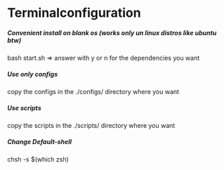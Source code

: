 # Terminalconfiguration

##### Convenient install on blank os (works only un linux distros like ubuntu btw)
bash start.sh
=> answer with y or n for the dependencies you want

##### Use only configs
copy the configs in the ./configs/ directory where you want

##### Use scripts
copy the scripts in the ./scripts/ directory where you want

##### Change Default-shell
chsh -s $(which zsh)
